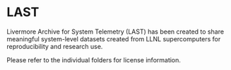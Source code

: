 # LAST

Livermore Archive for System Telemetry (LAST) has been created to share meaningful system-level datasets created from LLNL supercomputers for reproducibility and research use. 

Please refer to the individual folders for license information.

